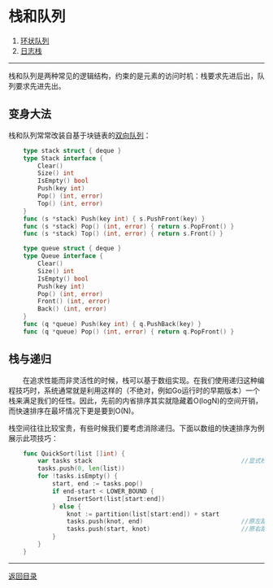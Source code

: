 # 栈和队列
 1. [环状队列](03-A.md)
 2. [日志栈](03-B.md)

___
栈和队列是两种常见的逻辑结构，约束的是元素的访问时机：栈要求先进后出，队列要求先进先出。
 
## 变身大法
栈和队列常常改装自基于块链表的[双向队列](02-B.md)：
```go
	type stack struct { deque }
	type Stack interface {
		Clear()
		Size() int
		IsEmpty() bool
		Push(key int)
		Pop() (int, error)
		Top() (int, error)
	}
	func (s *stack) Push(key int) { s.PushFront(key) }
	func (s *stack) Pop() (int, error) { return s.PopFront() }
	func (s *stack) Top() (int, error) { return s.Front() }
```
```go
	type queue struct { deque }
	type Queue interface {
		Clear()
		Size() int
		IsEmpty() bool
		Push(key int)
		Pop() (int, error)
		Front() (int, error)
		Back() (int, error)
	}
	func (q *queue) Push(key int) { q.PushBack(key) }
	func (q *queue) Pop() (int, error) { return q.PopFront() }
```

## 栈与递归
　　在追求性能而非灵活性的时候，栈可以基于数组实现。在我们使用递归这种编程技巧时，系统通常就是利用这样的（不绝对，例如Go运行时的早期版本）一个栈来满足我们的任性。因此，先前的内省排序其实就隐藏着O(logN)的空间开销，而快速排序在最坏情况下更是要到O(N)。

栈空间往往比较宝贵，有些时候我们要考虑消除递归。下面以数组的快速排序为例展示此项技巧：
```go
	func QuickSort(list []int) {
		var tasks stack											//显式栈
		tasks.push(0, len(list))
		for !tasks.isEmpty() {
			start, end := tasks.pop()
			if end-start < LOWER_BOUND {
				InsertSort(list[start:end])
			} else {
				knot := partition(list[start:end]) + start
				tasks.push(knot, end)							//原左路递归
				tasks.push(start, knot)							//原右路递归
			}
		}
	}
```

---
[返回目录](../index.md)
